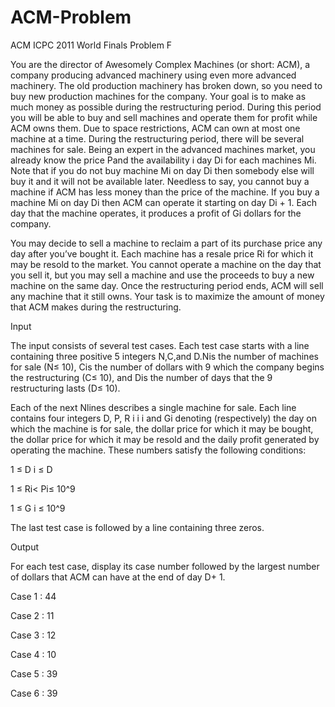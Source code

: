 # ACM-Problem
ACM ICPC 2011 World Finals Problem F


You are the director of Awesomely Complex Machines (or short: ACM), a company producing
advanced machinery using even more advanced machinery. The old production machinery has broken
down, so you need to buy new production machines for the company. Your goal is to make as much
money as possible during the restructuring period. During this period you will be able to buy and sell
machines and operate them for profit while ACM owns them. Due to space restrictions, ACM can own
at most one machine at a time. During the restructuring period, there will be several machines for sale.
Being an expert in the advanced machines market, you already know the price P​​and the availability i​
day D​​i f​or each machines M​​i.​Note that if you do not buy machine M​​i on day D​​i then somebody else will buy it and it will not be available later. Needless to say, you cannot buy a machine if ACM has less money than the price of the machine. If you buy a machine M​​i on day D​​i then ACM can operate it starting on day D​​i + 1. Each day that the machine operates, it produces a profit of G​​i d​ollars for the company.

You may decide to sell a machine to reclaim a part of its purchase price any day after you’ve bought it. Each machine has a resale price R​​i for which it may be resold to the market. You cannot operate a machine on the day that you sell it, but you may sell a machine and use the proceeds to buy a new machine on the same day. Once the restructuring period ends, ACM will sell any machine that it still owns. Your task is to maximize the amount of money that ACM makes during the restructuring.

Input

The input consists of several test cases. Each test case starts with a line containing three positive
5​
integers N​,​C​,​and D​.​N​is the number of machines for sale (N​≤ 10​), C​is the number of dollars with
9​
which the company begins the restructuring (C​≤ 10​), and D​is the number of days that the
9​ restructuring lasts (D​≤ 10​).

Each of the next N​lines describes a single machine for sale. Each line contains four integers D​​, P​​, R​​ i​ i​ i
and G​​i denoting (respectively) the day on which the machine is for sale, the dollar price for which it may be bought, the dollar price for which it may be resold and the daily profit generated by operating the machine. These numbers satisfy the following conditions:

1 ≤ D ​i ​≤ D

1 ≤ R​i​< P​i​≤ 10^9​ 

1 ≤ G ​i ​≤ 10^9​

The last test case is followed by a line containing three zeros.

Output

For each test case, display its case number followed by the largest number of dollars that ACM can have at the end of day D​+ 1.

Case 1 : 44

Case 2 : 11

Case 3 : 12

Case 4 : 10

Case 5 : 39

Case 6 : 39
